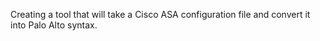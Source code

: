 Creating a tool that will take a Cisco ASA configuration file and convert it into Palo Alto syntax.
